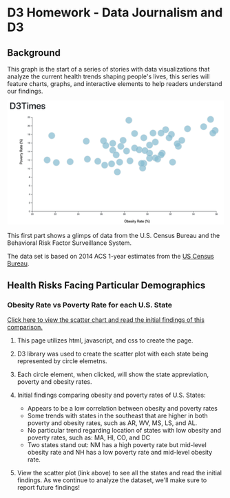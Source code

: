 # D3 Homework - Data Journalism and D3

## Background

This graph is the start of a series of stories with data visualizations that analyze the current health trends shaping people's lives, this series will feature charts, graphs, and interactive elements to help readers understand our findings.

![Poverty vs Obesity Scatter Plot](scatter_health.png)

This first part shows a glimps of data from the U.S. Census Bureau and the Behavioral Risk Factor Surveillance System.

The data set is based on 2014 ACS 1-year estimates from the [US Census Bureau](https://data.census.gov/cedsci/).

## Health Risks Facing Particular Demographics

### Obesity Rate vs Poverty Rate for each U.S. State

[Click here to view the scatter chart and read the initial findings of this comparison.](https://lrios215.github.io/D3-Challenge/D3_data_journalism/) 

1. This page utilizes html, javascript, and css to create the page.

2. D3 library was used to create the scatter plot with each state being represented by circle elemetns. 

3. Each circle element, when clicked, will show the state appreviation, poverty and obesity rates.

4. Initial findings comparing obesity and poverty rates of U.S. States: 
    * Appears to be a low correlation between obesity and poverty rates
    * Some trends with states in the southeast that are higher in both poverty and obesity rates, such as AR, WV, MS, LS, and AL.
    * No particular trend regarding location of states with low obesity and poverty rates, such as: MA, HI, CO, and DC
    * Two states stand out: NM has a high poverty rate but mid-level obesity rate and NH has a low poverty rate and mid-level obesity rate. 

5. View the scatter plot (link above) to see all the states and read the initial findings.  As we continue to analyze the dataset, we'll make sure to report future findings!




